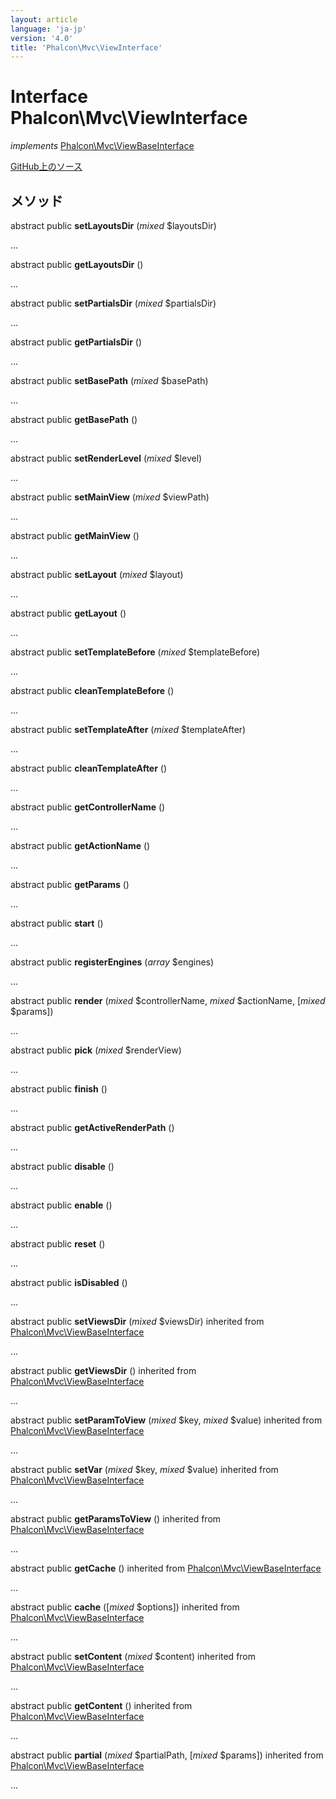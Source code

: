 ```yaml
---
layout: article
language: 'ja-jp'
version: '4.0'
title: 'Phalcon\Mvc\ViewInterface'
---
```


# Interface **Phalcon\Mvc\ViewInterface**

*implements* [Phalcon\Mvc\ViewBaseInterface](/4.0/en/api/Phalcon_Mvc_ViewBaseInterface)

<a href="https://github.com/phalcon/cphalcon/tree/v4.0.0/phalcon/mvc/viewinterface.zep" class="btn btn-default btn-sm">GitHub上のソース</a>

## メソッド

abstract public **setLayoutsDir** (*mixed* $layoutsDir)

...

abstract public **getLayoutsDir** ()

...

abstract public **setPartialsDir** (*mixed* $partialsDir)

...

abstract public **getPartialsDir** ()

...

abstract public **setBasePath** (*mixed* $basePath)

...

abstract public **getBasePath** ()

...

abstract public **setRenderLevel** (*mixed* $level)

...

abstract public **setMainView** (*mixed* $viewPath)

...

abstract public **getMainView** ()

...

abstract public **setLayout** (*mixed* $layout)

...

abstract public **getLayout** ()

...

abstract public **setTemplateBefore** (*mixed* $templateBefore)

...

abstract public **cleanTemplateBefore** ()

...

abstract public **setTemplateAfter** (*mixed* $templateAfter)

...

abstract public **cleanTemplateAfter** ()

...

abstract public **getControllerName** ()

...

abstract public **getActionName** ()

...

abstract public **getParams** ()

...

abstract public **start** ()

...

abstract public **registerEngines** (*array* $engines)

...

abstract public **render** (*mixed* $controllerName, *mixed* $actionName, [*mixed* $params])

...

abstract public **pick** (*mixed* $renderView)

...

abstract public **finish** ()

...

abstract public **getActiveRenderPath** ()

...

abstract public **disable** ()

...

abstract public **enable** ()

...

abstract public **reset** ()

...

abstract public **isDisabled** ()

...

abstract public **setViewsDir** (*mixed* $viewsDir) inherited from [Phalcon\Mvc\ViewBaseInterface](/4.0/en/api/Phalcon_Mvc_ViewBaseInterface)

...

abstract public **getViewsDir** () inherited from [Phalcon\Mvc\ViewBaseInterface](/4.0/en/api/Phalcon_Mvc_ViewBaseInterface)

...

abstract public **setParamToView** (*mixed* $key, *mixed* $value) inherited from [Phalcon\Mvc\ViewBaseInterface](/4.0/en/api/Phalcon_Mvc_ViewBaseInterface)

...

abstract public **setVar** (*mixed* $key, *mixed* $value) inherited from [Phalcon\Mvc\ViewBaseInterface](/4.0/en/api/Phalcon_Mvc_ViewBaseInterface)

...

abstract public **getParamsToView** () inherited from [Phalcon\Mvc\ViewBaseInterface](/4.0/en/api/Phalcon_Mvc_ViewBaseInterface)

...

abstract public **getCache** () inherited from [Phalcon\Mvc\ViewBaseInterface](/4.0/en/api/Phalcon_Mvc_ViewBaseInterface)

...

abstract public **cache** ([*mixed* $options]) inherited from [Phalcon\Mvc\ViewBaseInterface](/4.0/en/api/Phalcon_Mvc_ViewBaseInterface)

...

abstract public **setContent** (*mixed* $content) inherited from [Phalcon\Mvc\ViewBaseInterface](/4.0/en/api/Phalcon_Mvc_ViewBaseInterface)

...

abstract public **getContent** () inherited from [Phalcon\Mvc\ViewBaseInterface](/4.0/en/api/Phalcon_Mvc_ViewBaseInterface)

...

abstract public **partial** (*mixed* $partialPath, [*mixed* $params]) inherited from [Phalcon\Mvc\ViewBaseInterface](/4.0/en/api/Phalcon_Mvc_ViewBaseInterface)

...